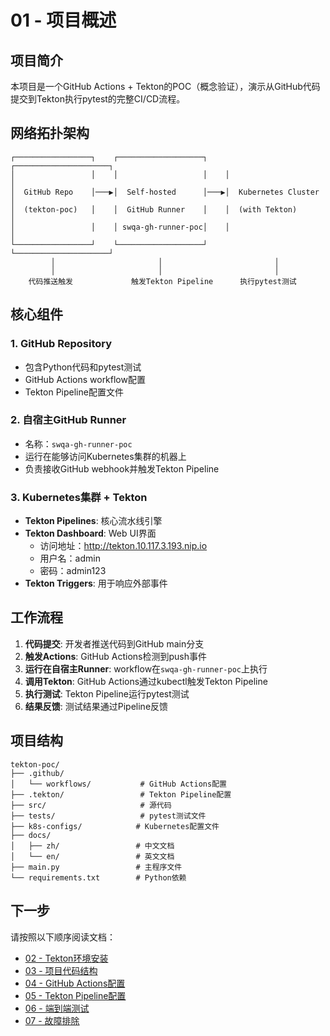 # 01 - 项目概述

## 项目简介

本项目是一个GitHub Actions + Tekton的POC（概念验证），演示从GitHub代码提交到Tekton执行pytest的完整CI/CD流程。

## 网络拓扑架构

```
┌─────────────────┐    ┌───────────────────┐    ┌─────────────────────┐
│                 │    │                   │    │                     │
│  GitHub Repo    │───▶│  Self-hosted      │───▶│  Kubernetes Cluster │
│  (tekton-poc)   │    │  GitHub Runner    │    │  (with Tekton)      │
│                 │    │ swqa-gh-runner-poc│    │                     │
└─────────────────┘    └───────────────────┘    └─────────────────────┘
         │                       │                         │
         │                       │                         │
    代码推送触发             触发Tekton Pipeline      执行pytest测试
```

## 核心组件

### 1. GitHub Repository
- 包含Python代码和pytest测试
- GitHub Actions workflow配置
- Tekton Pipeline配置文件

### 2. 自宿主GitHub Runner
- 名称：`swqa-gh-runner-poc`
- 运行在能够访问Kubernetes集群的机器上
- 负责接收GitHub webhook并触发Tekton Pipeline

### 3. Kubernetes集群 + Tekton
- **Tekton Pipelines**: 核心流水线引擎
- **Tekton Dashboard**: Web UI界面
  - 访问地址：http://tekton.10.117.3.193.nip.io
  - 用户名：admin
  - 密码：admin123
- **Tekton Triggers**: 用于响应外部事件

## 工作流程

1. **代码提交**: 开发者推送代码到GitHub main分支
2. **触发Actions**: GitHub Actions检测到push事件
3. **运行在自宿主Runner**: workflow在`swqa-gh-runner-poc`上执行
4. **调用Tekton**: GitHub Actions通过kubectl触发Tekton Pipeline
5. **执行测试**: Tekton Pipeline运行pytest测试
6. **结果反馈**: 测试结果通过Pipeline反馈

## 项目结构

```
tekton-poc/
├── .github/
│   └── workflows/           # GitHub Actions配置
├── .tekton/                 # Tekton Pipeline配置
├── src/                     # 源代码
├── tests/                   # pytest测试文件
├── k8s-configs/            # Kubernetes配置文件
├── docs/
│   ├── zh/                 # 中文文档
│   └── en/                 # 英文文档
├── main.py                 # 主程序文件
└── requirements.txt        # Python依赖
```

## 下一步

请按照以下顺序阅读文档：

- [02 - Tekton环境安装](./02-Tekton环境安装.md)
- [03 - 项目代码结构](./03-项目代码结构.md)
- [04 - GitHub Actions配置](./04-GitHub-Actions配置.md)
- [05 - Tekton Pipeline配置](./05-Tekton-Pipeline配置.md)
- [06 - 端到端测试](./06-端到端测试.md)
- [07 - 故障排除](./07-故障排除.md)
